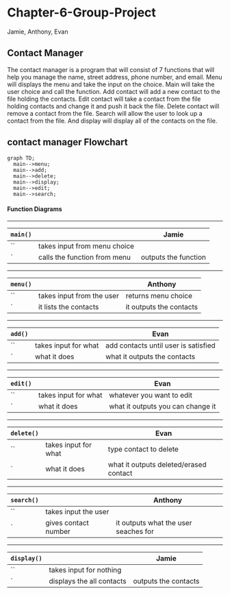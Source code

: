 # Chapter-6-Group-Project
Jamie, Anthony, Evan
## Contact Manager
The contact manager is a program that will consist of 7 functions that will help you manage the name, street address, phone number, and email. Menu will displays the menu and take the input on the choice. Main will take the user choice and call the function. Add contact will add a new contact to the file holding the contacts. Edit contact will take a contact from the file holding contacts and change it and push it back the file. Delete contact will remove a contact from the file. Search will allow the user to look up a contact from the file. And display will display all of the contacts on the file.
## contact manager Flowchart
```mermaid
graph TD;
  main-->menu;
  main-->add;
  main-->delete;
  main-->display;
  main-->edit;
  main-->search;

```

#### Function Diagrams


***
| `main()`    |               |   Jamie     |
| ------------------ | ------------- | ----------- |
| ``    | takes input from menu choice  |              |
| `    | calls the function from menu | outputs the function         |
***
| `menu()`    |               |   Anthony     |
| ------------------ | ------------- | ----------- |
| ``    | takes input from the user  |   returns menu choice           |
| `    | it lists the contacts | it outputs the contacts |
***
| `add()`    |               |   Evan     |
| ------------------ | ------------- | ----------- |
| ``    | takes input for what  | add contacts until user is satisfied|
| `    | what it does  | what it outputs  the contacts |
***
| `edit()`    |               |   Evan     |
| ------------------ | ------------- | ----------- |
| ``    | takes input for what  |whatever you want to edit |
| `    | what it does  | what it outputs  you can change it |
***
| `delete()`    |               |   Evan     |
| ------------------ | ------------- | ----------- |
| ``    | takes input for what  | type contact to delete |
| `    | what it does  | what it outputs   deleted/erased contact |
***
| `search()`    |               |   Anthony     |
| ------------------ | ------------- | ----------- |
| ``    | takes input the user  |              |
| `    | gives contact number  | it outputs what the user seaches for |
***
| `display()`    |               |   Jamie     |
| ------------------ | ------------- | ----------- |
| ``    | takes input for nothing  |              |
| `    | displays the all contacts  | outputs the contacts         |

